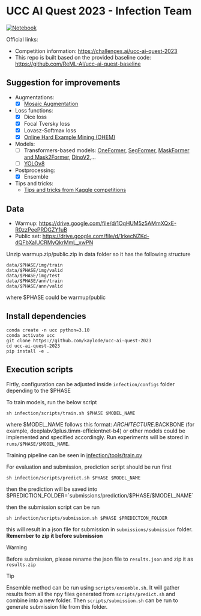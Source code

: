 # UCC AI Quest 2023 - Infection Team

[![Notebook](https://colab.research.google.com/assets/colab-badge.svg)](https://colab.research.google.com/drive/1OiTAt0y2GJjcXsYt1zs98PbiTlgV3LEn?usp=sharing)


Official links:
- Competition information: https://challenges.ai/ucc-ai-quest-2023
- This repo is built based on the provided baseline code: https://github.com/ReML-AI/ucc-ai-quest-baseline

## Suggestion for improvements

- Augmentations:
  - [x] [Mosaic Augmentation](https://medium.com/mlearning-ai/yolox-explanation-mosaic-and-mixup-for-data-augmentation-3839465a3adf)
- Loss functions:
  - [x] Dice loss
  - [x] Focal Tversky loss
  - [x] Lovasz-Softmax loss
  - [x] [Online Hard Example Mining (OHEM)](https://paperswithcode.com/method/ohem)
- Models:
  - [ ] Transformers-based models: [OneFormer](https://github.com/NielsRogge/Transformers-Tutorials/blob/master/OneFormer/Fine_tune_OneFormer_for_semantic_segmentation.ipynb), [SegFormer](https://github.com/NielsRogge/Transformers-Tutorials/tree/master/SegFormer), [MaskFormer and Mask2Former](https://github.com/NielsRogge/Transformers-Tutorials/tree/master/Mask2Former), [DinoV2](https://github.com/NielsRogge/Transformers-Tutorials/blob/master/DINOv2/Train_a_linear_classifier_on_top_of_DINOv2_for_semantic_segmentation.ipynb),...
  - [ ] [YOLOv8](https://github.com/ultralytics/ultralytics)
- Postprocessing:
  - [x] Ensemble 
    
- Tips and tricks:
  - [Tips and tricks from Kaggle competitions](https://neptune.ai/blog/image-segmentation-tips-and-tricks-from-kaggle-competitions)

## Data

- Warmup: https://drive.google.com/file/d/1OqHUM5z5AMmXQxE-R0zzPeePRDGZY1uB
- Public set: https://drive.google.com/file/d/1rkecNZKd-dQFbXalUCRMyQkrMmL_xwPN

Unzip warmup.zip/public.zip in data folder so it has the following structure

```
data/$PHASE/img/train
data/$PHASE/img/valid
data/$PHASE/img/test
data/$PHASE/ann/train
data/$PHASE/ann/valid
```
where $PHASE could be warmup/public

## Install dependencies
```
conda create -n ucc python=3.10
conda activate ucc
git clone https://github.com/kaylode/ucc-ai-quest-2023
cd ucc-ai-quest-2023
pip install -e .
```

## Execution scripts

Firtly, configuration can be adjusted inside `infection/configs` folder depending to the $PHASE

To train models, run the below script
```
sh infection/scripts/train.sh $PHASE $MODEL_NAME
```
where $MODEL_NAME follows this format: $ARCHITECTURE.$BACKBONE (for example, deeplabv3plus.timm-efficientnet-b4) or other models could be implemented and specified accordingly. Run experiments will be stored in `runs/$PHASE/$MODEL_NAME`.

Training pipeline can be seen in [infection/tools/train.py](./infection/tools/train.py)


For evaluation and submission, prediction script should be run first
```
sh infection/scripts/predict.sh $PHASE $MODEL_NAME
```
then the prediction will be saved into $PREDICTION_FOLDER=`submissions/prediction/$PHASE/$MODEL_NAME`

then the submission script can be run
```
sh infection/scripts/submission.sh $PHASE $PREDICTION_FOLDER
```
this will result in a json file for submission in `submissions/submission` folder. **Remember to zip it before submission**

> [!WARNING]
> Before submission, please rename the json file to `results.json` and zip it as `results.zip`


> [!TIP]
> Ensemble method can be run using `scripts/ensemble.sh`. It will gather results from all the npy files generated from `scripts/predict.sh` and combine into a new folder. Then `scripts/submission.sh` can be run to generate submission file from this folder.
